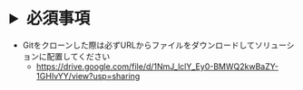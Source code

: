 # <details><summary>必須事項</summary><div>
- Gitをクローンした際は必ずURLからファイルをダウンロードしてソリューションに配置してください
  - https://drive.google.com/file/d/1NmJ_lclY_Ey0-BMWQ2kwBaZY-1GHIvYY/view?usp=sharing
</div></details>  